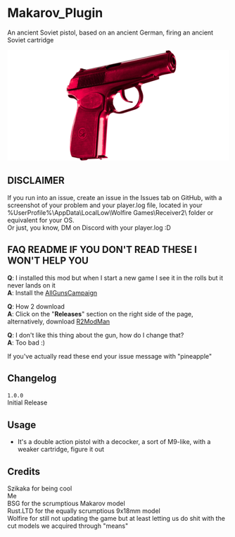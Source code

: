 # Makarov_Plugin
An ancient Soviet pistol, based on an ancient German, firing an ancient Soviet cartridge

![](https://github.com/CiarenceW/Makarov_Plugin/blob/master/relaxdon'tdoit.png)

## DISCLAIMER
If you run into an issue, create an issue in the Issues tab on GitHub, with a screenshot of your problem and your player.log file, located in your  %UserProfile%\AppData\LocalLow\Wolfire Games\Receiver2\ folder or equivalent for your OS.  
Or just, you know, DM on Discord with your player.log :D

## FAQ README IF YOU DON'T READ THESE I WON'T HELP YOU
**Q**: I installed this mod but when I start a new game I see it in the rolls but it never lands on it  
**A**: Install the [AllGunsCampaign](https://thunderstore.io/c/receiver-2/p/CiarenceW/AllGunsCampaign/)

**Q**: How 2 download  
**A**: Click on the "**Releases**" section on the right side of the page, alternatively, download [R2ModMan](https://thunderstore.io/c/receiver-2/p/ebkr/r2modman/)  

**Q**: I don't like this thing about the gun, how do I change that?  
**A**: Too bad :)  

If you've actually read these end your issue message with "pineapple"  

## Changelog  
`1.0.0`  
Initial Release

## Usage  
- It's a double action pistol with a decocker, a sort of M9-like, with a weaker cartridge, figure it out

## Credits
Szikaka for being cool  
Me  
BSG for the scrumptious Makarov model  
Rust.LTD for the equally scrumptious 9x18mm model  
Wolfire for still not updating the game but at least letting us do shit with the cut models we acquired through "means"
